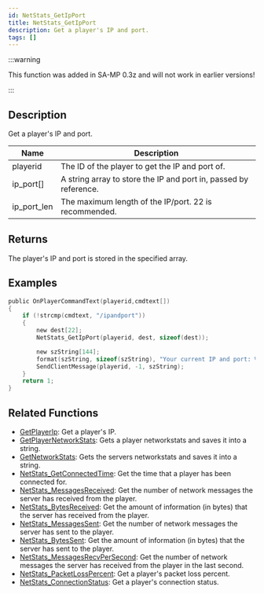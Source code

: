 ```yaml
---
id: NetStats_GetIpPort
title: NetStats_GetIpPort
description: Get a player's IP and port.
tags: []
---
```


:::warning

This function was added in SA-MP 0.3z and will not work in earlier versions!

:::

## Description

Get a player's IP and port.

| Name        | Description                                                      |
| ----------- | ---------------------------------------------------------------- |
| playerid    | The ID of the player to get the IP and port of.                  |
| ip_port[]   | A string array to store the IP and port in, passed by reference. |
| ip_port_len | The maximum length of the IP/port. 22 is recommended.            |

## Returns

The player's IP and port is stored in the specified array.

## Examples

```c
public OnPlayerCommandText(playerid,cmdtext[])
{
    if (!strcmp(cmdtext, "/ipandport"))
    {
        new dest[22];
        NetStats_GetIpPort(playerid, dest, sizeof(dest));

        new szString[144];
        format(szString, sizeof(szString), "Your current IP and port: %s.", dest);
        SendClientMessage(playerid, -1, szString);
    }
    return 1;
}
```

## Related Functions

- [GetPlayerIp](GetPlayerIp): Get a player's IP.
- [GetPlayerNetworkStats](GetPlayerNetworkStats): Gets a player networkstats and saves it into a string.
- [GetNetworkStats](GetNetworkStats): Gets the servers networkstats and saves it into a string.
- [NetStats_GetConnectedTime](NetStats_GetConnectedTime): Get the time that a player has been connected for.
- [NetStats_MessagesReceived](NetStats_MessagesReceived): Get the number of network messages the server has received from the player.
- [NetStats_BytesReceived](NetStats_BytesReceived): Get the amount of information (in bytes) that the server has received from the player.
- [NetStats_MessagesSent](NetStats_MessagesSent): Get the number of network messages the server has sent to the player.
- [NetStats_BytesSent](NetStats_BytesSent): Get the amount of information (in bytes) that the server has sent to the player.
- [NetStats_MessagesRecvPerSecond](NetStats_MessagesRecvPerSecond): Get the number of network messages the server has received from the player in the last second.
- [NetStats_PacketLossPercent](NetStats_PacketLossPercent): Get a player's packet loss percent.
- [NetStats_ConnectionStatus](NetStats_ConnectionStatus): Get a player's connection status.

